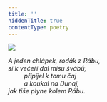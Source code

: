```yaml
---
title: ''
hiddenTitle: true
contentType: poetry
---
```


<section>

![](../Images/086.jpg)

_A jeden chlápek, rodák z Rábu,  
si k večeři dal mísu švábů;  
         připíjel k tomu čaj  
         a koukal na Dunaj,  
jak tiše plyne kolem Rábu._

</section>

